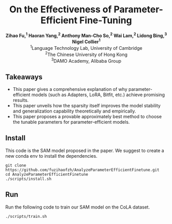 # <div align="center">On the Effectiveness of Parameter-Efficient Fine-Tuning</div>
<div align="center"><b>Zihao Fu,<sup>1</sup> Haoran Yang,<sup>2</sup> Anthony Man-Cho So,<sup>2</sup> Wai Lam,<sup>2</sup> Lidong Bing,<sup>3</sup> Nigel Collier<sup>1</sup></b></div>


<div align="center">
<sup>1</sup>Language Technology Lab, University of Cambridge<br>
<sup>2</sup>The Chinese University of Hong Kong<br>
<sup>3</sup>DAMO Academy, Alibaba Group
</div>


## Takeaways
- This paper gives a comprehensive explanation of why parameter-efficient models (such as Adapters, LoRA, Bitfit, etc.) achieve promising results.
- This paper unveils how the sparsity itself improves the model stability and generalization capability theoretically and empirically.
- This paper proposes a provable approximately best method to choose the tunable parameters for parameter-efficient models.

## Install
This code is the SAM model proposed in the paper. We suggest to create a new conda env to install the dependencies.
```
git clone https://github.com/fuzihaofzh/AnalyzeParameterEfficientFinetune.git
cd AnalyzeParameterEfficientFinetune 
./scripts/install.sh
```

## Run
Run the following code to train our SAM model on the CoLA dataset.
```
./scripts/train.sh
```